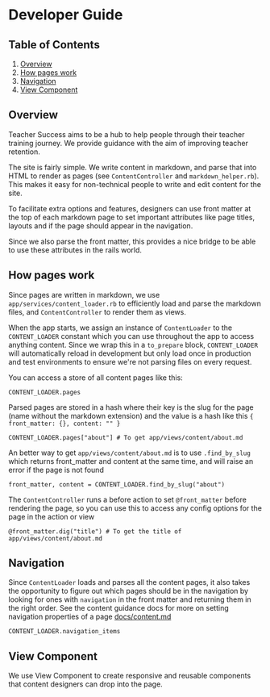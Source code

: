 # Developer Guide

## Table of Contents

 1. [Overview](#overview)
 2. [How pages work](#how-pages-work)
 3. [Navigation](#navigation)
 4. [View Component](#view-component)

## Overview

Teacher Success aims to be a hub to help people through their teacher training journey. We provide guidance with the aim of improving teacher retention.

The site is fairly simple. We write content in markdown, and parse that into HTML to render as pages (see `ContentController` and `markdown_helper.rb`). This makes it easy for non-technical people to write and edit content for the site.

To facilitate extra options and features, designers can use front matter at the top of each markdown page to set important attributes like page titles, layouts and if the page should appear in the navigation.

Since we also parse the front matter, this provides a nice bridge to be able to use these attributes in the rails world.

## How pages work

Since pages are written in markdown, we use `app/services/content_loader.rb` to efficiently load and parse the markdown files, and `ContentController` to render them as views.

When the app starts, we assign an instance of `ContentLoader` to the `CONTENT_LOADER` constant which you can use throughout the app to access anything content. Since we wrap this in a `to_prepare` block, `CONTENT_LOADER` will automatically reload in development but only load once in production and test environments to ensure we're not parsing files on every request.

You can access a store of all content pages like this:

```
CONTENT_LOADER.pages
```

Parsed pages are stored in a hash where their key is the slug for the page (name without the markdown extension) and the value is a hash like this `{ front_matter: {}, content: "" }`

```
CONTENT_LOADER.pages["about"] # To get app/views/content/about.md
```

An better way to get `app/views/content/about.md` is to use `.find_by_slug` which returns front_matter and content at the same time, and will raise an error if the page is not found

```
front_matter, content = CONTENT_LOADER.find_by_slug("about")
```

The `ContentController` runs a before action to set `@front_matter` before rendering the page, so you can use this to access any config options for the page in the action or view

```
@front_matter.dig("title") # To get the title of app/views/content/about.md
```

## Navigation

Since `ContentLoader` loads and parses all the content pages, it also takes the opportunity to figure out which pages should be in the navigation by looking for ones with `navigation` in the front matter and returning them in the right order. See the content guidance docs for more on setting navigation properties of a page [docs/content.md](docs/content.md)

```
CONTENT_LOADER.navigation_items
```

## View Component

We use View Component to create responsive and reusable components that content designers can drop into the page.
